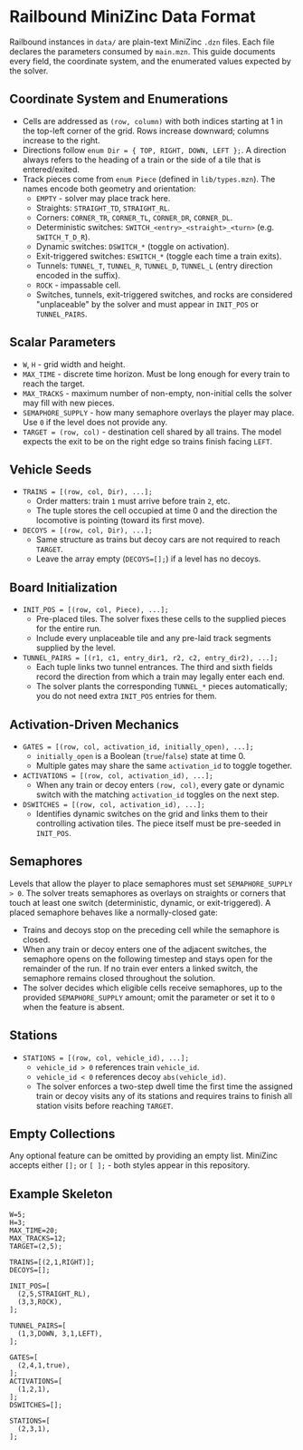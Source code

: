 # Railbound MiniZinc Data Format

Railbound instances in `data/` are plain-text MiniZinc `.dzn` files. Each file declares the parameters consumed by `main.mzn`. This guide documents every field, the coordinate system, and the enumerated values expected by the solver.

## Coordinate System and Enumerations

- Cells are addressed as `(row, column)` with both indices starting at 1 in the top-left corner of the grid. Rows increase downward; columns increase to the right.
- Directions follow `enum Dir = { TOP, RIGHT, DOWN, LEFT };`. A direction always refers to the heading of a train or the side of a tile that is entered/exited.
- Track pieces come from `enum Piece` (defined in `lib/types.mzn`). The names encode both geometry and orientation:
  - `EMPTY` - solver may place track here.
  - Straights: `STRAIGHT_TD`, `STRAIGHT_RL`.
  - Corners: `CORNER_TR`, `CORNER_TL`, `CORNER_DR`, `CORNER_DL`.
  - Deterministic switches: `SWITCH_<entry>_<straight>_<turn>` (e.g. `SWITCH_T_D_R`).
  - Dynamic switches: `DSWITCH_*` (toggle on activation).
  - Exit-triggered switches: `ESWITCH_*` (toggle each time a train exits).
  - Tunnels: `TUNNEL_T`, `TUNNEL_R`, `TUNNEL_D`, `TUNNEL_L` (entry direction encoded in the suffix).
  - `ROCK` - impassable cell.
  - Switches, tunnels, exit-triggered switches, and rocks are considered "unplaceable" by the solver and must appear in `INIT_POS` or `TUNNEL_PAIRS`.

## Scalar Parameters

- `W`, `H` - grid width and height.
- `MAX_TIME` - discrete time horizon. Must be long enough for every train to reach the target.
- `MAX_TRACKS` - maximum number of non-empty, non-initial cells the solver may fill with new pieces.
- `SEMAPHORE_SUPPLY` - how many semaphore overlays the player may place. Use `0` if the level does not provide any.
- `TARGET = (row, col)` - destination cell shared by all trains. The model expects the exit to be on the right edge so trains finish facing `LEFT`.

## Vehicle Seeds

- `TRAINS = [(row, col, Dir), ...];`
  - Order matters: train `1` must arrive before train `2`, etc.
  - The tuple stores the cell occupied at time 0 and the direction the locomotive is pointing (toward its first move).
- `DECOYS = [(row, col, Dir), ...];`
  - Same structure as trains but decoy cars are not required to reach `TARGET`.
  - Leave the array empty (`DECOYS=[];`) if a level has no decoys.

## Board Initialization

- `INIT_POS = [(row, col, Piece), ...];`
  - Pre-placed tiles. The solver fixes these cells to the supplied pieces for the entire run.
  - Include every unplaceable tile and any pre-laid track segments supplied by the level.
- `TUNNEL_PAIRS = [(r1, c1, entry_dir1, r2, c2, entry_dir2), ...];`
  - Each tuple links two tunnel entrances. The third and sixth fields record the direction from which a train may legally enter each end.
  - The solver plants the corresponding `TUNNEL_*` pieces automatically; you do not need extra `INIT_POS` entries for them.

## Activation-Driven Mechanics

- `GATES = [(row, col, activation_id, initially_open), ...];`
  - `initially_open` is a Boolean (`true`/`false`) state at time 0.
  - Multiple gates may share the same `activation_id` to toggle together.
- `ACTIVATIONS = [(row, col, activation_id), ...];`
  - When any train or decoy enters `(row, col)`, every gate or dynamic switch with the matching `activation_id` toggles on the next step.
- `DSWITCHES = [(row, col, activation_id), ...];`
  - Identifies dynamic switches on the grid and links them to their controlling activation tiles. The piece itself must be pre-seeded in `INIT_POS`.

## Semaphores

Levels that allow the player to place semaphores must set `SEMAPHORE_SUPPLY > 0`. The solver treats semaphores as overlays on straights or corners that touch at least one switch (deterministic, dynamic, or exit-triggered). A placed semaphore behaves like a normally-closed gate:

- Trains and decoys stop on the preceding cell while the semaphore is closed.
- When any train or decoy enters one of the adjacent switches, the semaphore opens on the following timestep and stays open for the remainder of the run. If no train ever enters a linked switch, the semaphore remains closed throughout the solution.
- The solver decides which eligible cells receive semaphores, up to the provided `SEMAPHORE_SUPPLY` amount; omit the parameter or set it to `0` when the feature is absent.

## Stations

- `STATIONS = [(row, col, vehicle_id), ...];`
  - `vehicle_id > 0` references train `vehicle_id`.
  - `vehicle_id < 0` references decoy `abs(vehicle_id)`.
  - The solver enforces a two-step dwell time the first time the assigned train or decoy visits any of its stations and requires trains to finish all station visits before reaching `TARGET`.

## Empty Collections

Any optional feature can be omitted by providing an empty list. MiniZinc accepts either `[];` or `[ ];` - both styles appear in this repository.

## Example Skeleton

```minizinc
W=5;
H=3;
MAX_TIME=20;
MAX_TRACKS=12;
TARGET=(2,5);

TRAINS=[(2,1,RIGHT)];
DECOYS=[];

INIT_POS=[
  (2,5,STRAIGHT_RL),
  (3,3,ROCK),
];

TUNNEL_PAIRS=[
  (1,3,DOWN, 3,1,LEFT),
];

GATES=[
  (2,4,1,true),
];
ACTIVATIONS=[
  (1,2,1),
];
DSWITCHES=[];

STATIONS=[
  (2,3,1),
];
```
